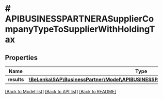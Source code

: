 # # APIBUSINESSPARTNERASupplierCompanyTypeToSupplierWithHoldingTax

## Properties

Name | Type | Description | Notes
------------ | ------------- | ------------- | -------------
**results** | [**\BeLenka\SAP\BusinessPartner\Model\APIBUSINESSPARTNERASupplierWithHoldingTaxType[]**](APIBUSINESSPARTNERASupplierWithHoldingTaxType.md) |  | [optional]

[[Back to Model list]](../../README.md#models) [[Back to API list]](../../README.md#endpoints) [[Back to README]](../../README.md)

